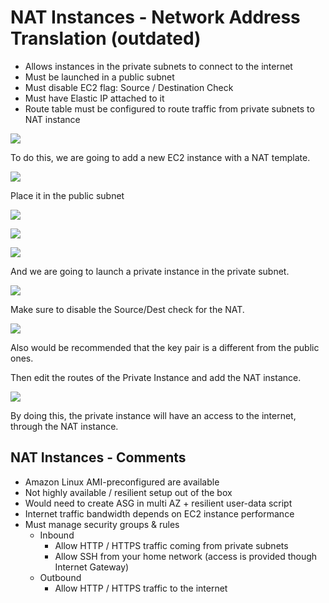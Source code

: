 # NAT Instances - Network Address Translation (outdated)

- Allows instances in the private subnets to connect to the internet
- Must be launched in a public subnet
- Must disable EC2 flag: Source / Destination Check
- Must have Elastic IP attached to it
- Route table must be configured to route traffic from private subnets to NAT instance


![](2020-01-01-16-40-26.png)

To do this, we are going to add a new EC2 instance with a NAT template.

![](2020-01-01-16-44-56.png)

Place it in the public subnet

![](2020-01-01-16-45-28.png)

![](2020-01-01-16-48-08.png)

![](2020-01-01-16-51-46.png)

And we are going to launch a private instance in the private subnet.

![](2020-01-01-16-49-07.png)

Make sure to disable the Source/Dest check for the NAT.

![](2020-01-01-16-50-27.png)

Also would be recommended that the key pair is a different from the public ones.

Then edit the routes of the Private Instance and add the NAT instance.

![](2020-01-01-16-53-38.png)

By doing this, the private instance will have an access to the internet, through the NAT instance.

## NAT Instances - Comments

- Amazon Linux AMI-preconfigured are available
- Not highly available / resilient setup out of the box
- Would need to create ASG in multi AZ + resilient user-data script
- Internet traffic bandwidth depends on EC2 instance performance
- Must manage security groups & rules
    - Inbound
        - Allow HTTP / HTTPS traffic coming from private subnets
        - Allow SSH from your home network (access is provided though Internet Gateway)
    - Outbound
        - Allow HTTP / HTTPS traffic to the internet